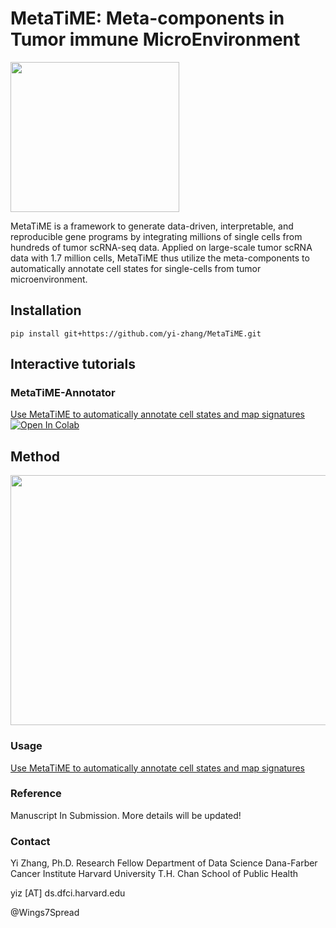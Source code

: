 # MetaTiME: Meta-components in Tumor immune MicroEnvironment
<p align="left"><img src="https://github.com/yi-zhang/MetaTiME/blob/main/docs/img/logo.png" width="270" height="240"></p>

MetaTiME is a framework to generate data-driven, interpretable, and reproducible gene programs by integrating millions of single cells from hundreds of tumor scRNA-seq data. Applied on large-scale tumor scRNA data with 1.7 million cells, MetaTiME thus utilize the meta-components to automatically annotate cell states for single-cells from tumor microenvironment.  

## Installation
`pip install git+https://github.com/yi-zhang/MetaTiME.git`

## Interactive tutorials
### MetaTiME-Annotator
[Use MetaTiME to automatically annotate cell states and map signatures ![Open In Colab](https://colab.research.google.com/assets/colab-badge.svg)](https://colab.research.google.com/github/yi-zhang/MetaTiME/blob/main/docs/notebooks/metatime_annotator.ipynb)


## Method 
<p align="left"><img src="https://github.com/yi-zhang/MetaTiME/blob/main/docs/img/fig1.png" width="700" height="400"></p>


### Usage
[Use MetaTiME to automatically annotate cell states and map signatures](https://github.com/yi-zhang/MetaTiME/blob/main/docs/notebooks/metatime_annotator.ipynb)


### Reference
Manuscript In Submission. More details will be updated!

### Contact


Yi Zhang, Ph.D.
Research Fellow
Department of Data Science
Dana-Farber Cancer Institute
Harvard University T.H. Chan School of Public Health

yiz [AT] ds.dfci.harvard.edu

@Wings7Spread
